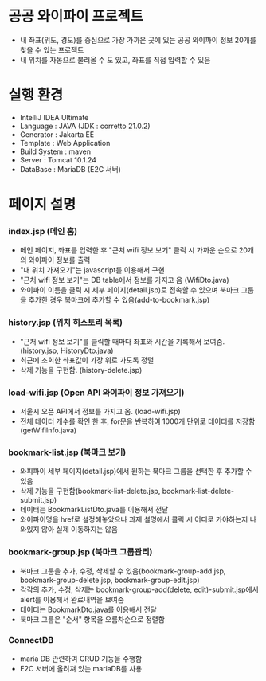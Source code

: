 # 공공 와이파이 프로젝트
 - 내 좌표(위도, 경도)를 중심으로 가장 가까운 곳에 있는 공공 와이파이 정보 20개를 찾을 수 있는 프로젝트
 - 내 위치를 자동으로 불러올 수 도 있고, 좌표를 직접 입력할 수 있음

# 실행 환경 
 - IntelliJ IDEA Ultimate
 - Language : JAVA (JDK : corretto 21.0.2)
 - Generator : Jakarta EE
 - Template : Web Application
 - Build System : maven
 - Server : Tomcat 10.1.24
 - DataBase : MariaDB (E2C 서버)

# 페이지 설명
### index.jsp (메인 홈)
- 메인 페이지, 좌표를 입력한 후 "근처 wifi 정보 보기" 클릭 시 가까운 순으로 20개의 와이파이 정보를 출력
- "내 위치 가져오기"는 javascript를 이용해서 구현
- "근처 wifi 정보 보기"는 DB table에서 정보를 가지고 옴 (WifiDto.java)
- 와이파이 이름을 클릭 시 세부 페이지(detail.jsp)로 접속할 수 있으며 북마크 그룹을 추가한 경우 북마크에 추가할 수 있음(add-to-bookmark.jsp)

### history.jsp (위치 히스토리 목록)
- "근처 wifi 정보 보기"를 클릭할 때마다 좌표와 시간을 기록해서 보여줌.(history.jsp, HistoryDto.java)
- 최근에 조회한 좌표값이 가장 위로 가도록 정렬
- 삭제 기능을 구현함. (history-delete.jsp)

### load-wifi.jsp (Open API 와이파이 정보 가져오기)
- 서울시 오픈 API에서 정보를 가지고 옴. (load-wifi.jsp)
- 전체 데이터 개수를 확인 한 후, for문을 반복하여 1000개 단위로 데이터를 저장함 (getWifiInfo.java)

### bookmark-list.jsp (북마크 보기)
- 와피파이 세부 페이지(detail.jsp)에서 원하는 북마크 그룹을 선택한 후 추가할 수 있음
- 삭제 기능을 구현함(bookmark-list-delete.jsp, bookmark-list-delete-submit.jsp)
- 데이터는 BookmarkListDto.java를 이용해서 전달
- 와이파이명을 href로 설정해놓았으나 과제 설명에서 클릭 시 어디로 가야하는지 나와있지 않아 실제 이동하지는 않음

### bookmark-group.jsp (북마크 그룹관리)
- 북마크 그룹을 추가, 수정, 삭제할 수 있음(bookmark-group-add.jsp, bookmark-group-delete.jsp, bookmark-group-edit.jsp)
- 각각의 추가, 수정, 삭제는 bookmark-group-add(delete, edit)-submit.jsp에서 alert를 이용해서 완료내역을 보여줌
- 데이터는 BookmarkDto.java를 이용해서 전달
- 북마크 그룹은 "순서" 항목을 오름차순으로 정렬함

### ConnectDB
- maria DB 관련하여 CRUD 기능을 수행함
- E2C 서버에 올려져 있는 mariaDB를 사용